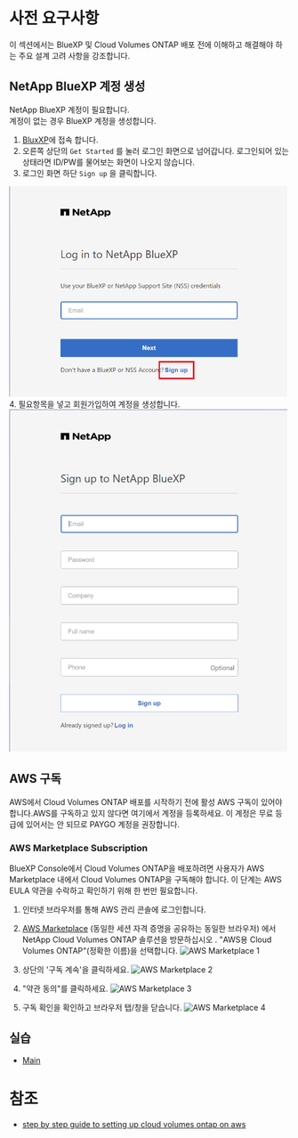 # 사전 요구사항
이 섹션에서는 BlueXP 및 Cloud Volumes ONTAP 배포 전에 이해하고 해결해야 하는 주요 설계 고려 사항을 강조합니다.

## NetApp BlueXP 계정 생성
NetApp BlueXP 계정이 필요합니다.</br>
계정이 없는 경우 BlueXP 계정을 생성합니다.

1. [BluxXP](https://bluexp.netapp.com/)에 접속 합니다.
2. 오른쪽 상단의 ```Get Started``` 를 눌러 로그인 화면으로 넘어갑니다.
로그인되어 있는 상태라면 ID/PW를 물어보는 화면이 나오지 않습니다.
3. 로그인 화면 하단 ```Sign up``` 을 클릭합니다.
<img src=./Images/image.png alt="Girl in a jacket" width="500">
4. 필요항목을 넣고 회원가입하여 계정을 생성합니다.
<img src=./Images/image-1.png alt="Girl in a jacket" width="500">


## AWS 구독 
AWS에서 Cloud Volumes ONTAP 배포를 시작하기 전에 활성 AWS 구독이 있어야 합니다.AWS를 구독하고 있지 않다면 여기에서 계정을 등록하세요. 
이 계정은 무료 등급에 있어서는 안 되므로 PAYGO 계정을 권장합니다.

### AWS Marketplace Subscription
BlueXP Console에서 Cloud Volumes ONTAP을 배포하려면 사용자가 AWS Marketplace 내에서 Cloud Volumes ONTAP을 구독해야 합니다. 이 단계는 AWS EULA 약관을 수락하고 확인하기 위해 한 번만 필요합니다.

1. 인터넷 브라우저를 통해 AWS 관리 콘솔에 로그인합니다.
2. [AWS Marketplace](https://aws.amazon.com/marketplace/search/results?page=1&searchTerms=netapp+cloud+volumes+ontap) (동일한 세션 자격 증명을 공유하는 동일한 브라우저) 에서 NetApp Cloud Volumes ONTAP 솔루션을 방문하십시오 . "AWS용 Cloud Volumes ONTAP"(정확한 이름)을 선택합니다.
![AWS Marketplace 1](./Images/Screenshot%2030.bmp)

3. 상단의 '구독 계속'을 클릭하세요.
![AWS Marketplace 2](./Images/Screenshot%2031.bmp)

4. "약관 동의"를 클릭하세요.
![AWS Marketplace 3](./Images/Screenshot%2032.bmp)

5. 구독 확인을 확인하고 브라우저 탭/창을 닫습니다. 
![AWS Marketplace 4](./Images/Screenshot%2033.bmp)

## 실습
- [Main](../Handson/readme.md)


# 참조
- [step by step guide to setting up cloud volumes ontap on aws](https://bluexp.netapp.com/blog/a-step-by-step-guide-to-setting-up-cloud-volumes-ontap-on-aws)



